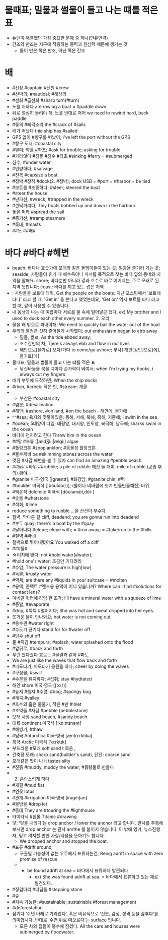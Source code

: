 # 물때표; 밀물과 썰물이 들고 나는 떄를 적은 표
* 뉴턴이 해결했던 가장 중요한 문제 중 하나(만유인력)
* 간조와 만조는 지구에 작용하는 중력과 원심력 때문에 생기는 것
	* 물이 만은 쪽은 만조, 아닌 쪽은 간조

# 배
* #선장 #captain #선원 #crew
* #선박의; #nautical; #해상의
* #선회 #급선회 #sharp turn(#turn)
* 노를 저하다 							are rowing a boat = #paddle down
* 뒤로 열심히 돌려야 해, 노를 반대로 저어 			 we need to rewind hard, back paddle
* #돛의 #삐걱소리 the #crack of #sails
* 배가 떠났다 thie ship has #sailed
* GPS 없이 #항구를 떠났어; I've left the port without the GPS
* #항구 도시; #coastal city
* #빌미; 화를 #좌초; #ask for trouble; asking for trouble
* #가라앉다 #침몰 #침수 #좌초 #sinking #ferry = #submerged
* 침수; #under water
* #인양하다; #salvage
* #전복 #capsize a boat
* #정박 #장착 #dock(2. #정박); dock USB = #port = #harbor = be tied
* #보트를 #조종하다; #steer; steered the boat
* #steer the house
* #난파선; #wreck; #trapped in the wreck
* #깐닥거리다; Tiny boats bobbed up and down in the harbour.
* 돛을 펴라 #spread the sail
* #증기선; #tramp steamers
* #돛대; #masts
* ##노 ##배#

# 바다 #바다 #해변
* beach: 바다나 호숫가에 모래와 같은 돌멩이들이 있는 곳; 일광욜 즐기러 가는 곳; seaside; 사람들이 휴가 때 해수욕이나 피서를 목적으로 찾는 바다 옆의 동네와 지역을 말해요.
  shore; 바다뿐만 아니라 강과 호수로 바로 이어지는, 주로 모래로 된 지역 뜻합니다; coast: 바다를 끼고 있는 럽은 지역
* : 사람들을 보트에 태워.  Get the people on the boats. 지난 포스팅에서 '보트에 타다' 라고 할 때, 'Get in' 을 쓴다고 했었는데요, 'Get on' 역시 보트를 타다 라고 할 때, 같이 사용할 수 있습니다.
* 내 동생과 나는 매 여름마다 서로를 물 속에 밀어넣곤 했다. ex) My brother and I used to duck each other every summer. 2. 오리
* 물을 배 밖으로 퍼내야해; We need to quickly bail the water out of the boat
* 우리의 열정은 섯히 줄어들기 시작했다; out enthusiasm began to ebb away
	* 밀물, 썲ㄹ; As the tide ebbed away; 
	* 조수간만의 차; Tjere's always ebb and flow in our lives
	* 해안으로[물가로] 오다/가다  to come/go ashore; 부사] 해안[강안]으로[에], 물가로[에]
* 물때표; 밀물과 썰물이 들고 나는 떄를 적은 표
	* 낚싯바늘을 묵을 떄마다 손가락이 베여서; when i'm trying my hooks, i always cut my fingers
* 배가 부두에 도착하면; When the ship docks
* #river, #creek: 작은 만, #stream: 개울
* * 부산은 #coastal city
* #염분; #desalination
* #해안; #ashore, #on land, #on the beach - 해안에, 물가에 
* ^^#sea; 육지와 맞닿아있음; 동해, 서해, 북해, 흑해, 지중해; I swim in the sea
* #ocean; 5대양이 다임; 태평양, 대서양, 인도양, 북극해, 남극해; sharks swim in the ocean
* 바다에 던지려고 한다	Throw him in the ocean
* ##말 #조류	[|ӕldƷi:;|ӕlgi:] algae
* #플랑크톤	#zooplankton; #동물성 플랑크톤
* #물수제비	be #skimming stones across the water
* 멋진 #자갈 해변을 볼 수 있따	can find an amazing #pebble beach
* ##돌# #바위 ##rubble; a pile of rubble 깨진 돌 더미. mile of rubble (공습 후의) 황야.
* #granite 미국·영국 [|grӕnɪt]; #화강암; #granite chin; #턱
* #boulder 미국식 [|boʊldə(r)]; (물이나 비바람에 씻겨 반들반들해진) 바위 
* #백운석 dolomite 미국식 [dóuləmàit,dɑ́l-] 
* #숫돌 #whetstone
* #석회; #lime
* reduce something to rubble …을 산산이 부수다.
* 절벽, 막다른 길	cliff, deadend; you are gonna run into deadend
* #부두 quay; 	there's a boat by the #quay
* #달아나다 #elope; elope with; = #run away; = #take/run to the #hills 
* #절벽 ##hill
* 절벽으로 뛰어내렸어요 			 	You walked off a cliff
* ###물#
* ☆이치에 맞다; not #hold water(#water); 
* #hold one's water; 조금만 기다려라
* #수압; The water pressure is high[low]
* #녹물; #rusty water
* #액체; are there any #liquids in your suitcase = #molten
* #용액; 콘택트 #렌즈용 용액이 어디 있습니까? Where can I find #solutions for contact lens?
* 미네랄 워터에 라임 한 조각; i'll have a mineral water with a squeeze of lime
* #증발; #evaporate
* #drip; #뚝뚝 #떨어지다; She was hot and sweat dripped into her eyes.
* 뜨거운 물이 안나와요; hot water is not coming out
* #용수권 #water right
* #수도가 끊기다 stand for for #water off
* #단수 shut off
* 물 #튀김 #tempura; #splash; water splashed onto the flood
* #앞뒤로; #back and forth
* 우린 왔다갔다 흐르는 #물결과 같아 #파도 
* We are just like the waves that flow back and forth
* #파도타기; 파도타기 응원을 하다; cheer by doing the waves
* #구정물; #swill
* #수분을 유지하다; #섭취; stay #hydrated
* 해안	shore 미국·영국 [ʃɔ:(r)] 
* #늪지 #씁지 #수렁;	#bog; #spongy bog
* #계곡	#valley
* #호수의 좁은 물줄기, 작은 #만	#inlet
* #조약돌 #자갈	#pebble (pebblestone)
* 모래 사장	sand beach, #sandy beach
* 대륙	continent 미국식 [‘kɑ:ntɪnənt]
* #해빙기; #thaw
* #남극 Antarctica 미국·영국 [æntɑ́:rktikə]
* 북극 Arctic 미국식 [‘ɑ:rktɪk]
* 부드러운 #모래	soft sand t 묵음 , 
* 건축장 모래: sharp sand(builder's sand), 단단: coarse sand
* 모래같은 맛이 나	it tastes silty
* #진흙	#muddy, muddy the water; #흙탕물로 만들다
* 2. 혼란스럽게 하다
* #개펄	#mud flat
* #연꽃	lotus
* #관개	#irrigation 미국·영국 [ìrəɡéiʃən] 
* #물방울	#drop·let 
* #등대	They are #touring the #lighthouse
* 타이타닉 #침몰 	Titanic #drawing
* 닻; ‘닻을 내리다’는 drop anchor / lower the anchor 라고 합니다. 관사를 주목해 보시면 drop anchor 는 관사 an/the 를 붙이지 않습니다. 이 밖에 앵커, 뉴스진행자, 믿고 의지할 만한 사람/사물을 뜻하기도 합니다. 
	* We dropped anchor and stopped the boat.
* #표류	#drift around; 
	* 구출될 가능성이 없는 우주에서 표류하는건; Being adrift in space with zero promise of rescue
	* * be found adrift at sea = 바다에서 표류하다 발견되다
		* ex) She was found adrift at sea. = 바다에서 표류하고 있는 채로 발견되다.
* #징검다리 #디딤돌	#stepping stone
* #숲
* #지속 가능한; #sustainable; sustainable #forest management
* #deforestation
* 잠기다 ‘수면 아래로 가라앉다’, 혹은 비유적으로 ‘신분, 감정, 성격 등을 감추다’를 의미합니다. 반대로 ‘수면 위로 떠오르다’는 surface 입니다. 
	* 모든 차와 집들이 홍수에 잠겼다. All the cars and houses were submerged by floodwater.